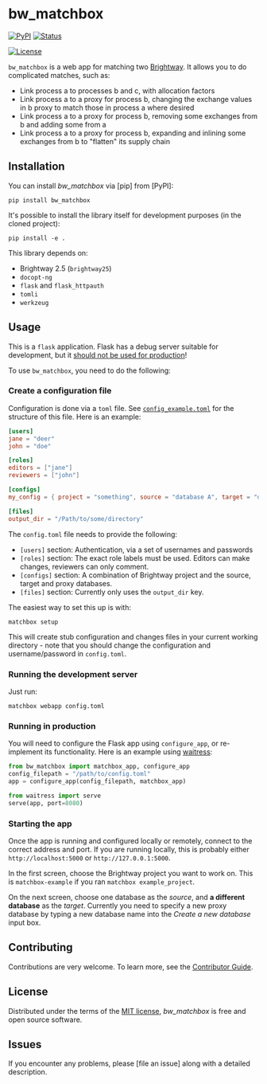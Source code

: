 # bw_matchbox

[![PyPI](https://img.shields.io/pypi/v/bw_matchbox.svg)][pypi status]
[![Status](https://img.shields.io/pypi/status/bw_matchbox.svg)][pypi status]
<!-- [![Python Version](https://img.shields.io/pypi/pyversions/bw_matchbox)][pypi status] -->
[![License](https://img.shields.io/pypi/l/bw_matchbox)][license]

<!-- [![Read the documentation at https://bw_matchbox.readthedocs.io/](https://img.shields.io/readthedocs/bw_matchbox/latest.svg?label=Read%20the%20Docs)][read the docs] -->
<!-- [![Tests](https://github.com/cauldron/bw_matchbox/workflows/Tests/badge.svg)][tests] -->
<!-- [![Codecov](https://codecov.io/gh/cauldron/bw_matchbox/branch/main/graph/badge.svg)][codecov] -->

<!-- [![pre-commit](https://img.shields.io/badge/pre--commit-enabled-brightgreen?logo=pre-commit&logoColor=white)][pre-commit] -->
<!-- [![Black](https://img.shields.io/badge/code%20style-black-000000.svg)][black] -->

[pypi status]: https://pypi.org/project/bw_matchbox/
[read the docs]: https://bw_matchbox.readthedocs.io/
[tests]: https://github.com/cauldron/bw_matchbox/actions?workflow=Tests
[codecov]: https://app.codecov.io/gh/cauldron/bw_matchbox
[pre-commit]: https://github.com/pre-commit/pre-commit
[black]: https://github.com/psf/black

`bw_matchbox` is a web app for matching two [Brightway](https://docs.brightway.dev/en/latest/). It allows you to do complicated matches, such as:

* Link process a to processes b and c, with allocation factors
* Link process a to a proxy for process b, changing the exchange values in b proxy to match those in process a where desired
* Link process a to a proxy for process b, removing some exchanges from b and adding some from a
* Link process a to a proxy for process b, expanding and inlining some exchanges from b to "flatten" its supply chain

## Installation

You can install _bw_matchbox_ via [pip] from [PyPI]:

```console
pip install bw_matchbox
```

It's possible to install the library itself for development purposes (in the cloned project):

```console
pip install -e .
```

This library depends on:

* Brightway 2.5 (`brightway25`)
* `docopt-ng`
* `flask` and `flask_httpauth`
* `tomli`
* `werkzeug`

## Usage

This is a `flask` application. Flask has a debug server suitable for development, but it [should not be used for production](https://flask.palletsprojects.com/en/2.3.x/deploying/)!

To use `bw_matchbox`, you need to do the following:

### Create a configuration file

Configuration is done via a `toml` file. See [`config_example.toml`](https://github.com/cauldron/bw_matchbox/blob/main/config_example.toml) for the structure of this file. Here is an example:

```toml
[users]
jane = "deer"
john = "doe"

[roles]
editors = ["jane"]
reviewers = ["john"]

[configs]
my_config = { project = "something", source = "database A", target = "database B", proxy = "database C"}

[files]
output_dir = "/Path/to/some/directory"
```

The `config.toml` file needs to provide the following:

* `[users]` section: Authentication, via a set of usernames and passwords
* `[roles]` section: The exact role labels must be used. Editors can make changes, reviewers can only comment.
* `[configs]` section: A combination of Brightway project and the source, target and proxy databases.
* `[files]` section: Currently only uses the `output_dir` key.

The easiest way to set this up is with:

```console
matchbox setup
```

This will create stub configuration and changes files in your current working directory - note that you should change the configuration and username/password in `config.toml`.

### Running the development server

Just run:

```console
matchbox webapp config.toml
```

### Running in production

You will need to configure the Flask app using `configure_app`, or re-implement its functionality. Here is an example using [waitress](https://docs.pylonsproject.org/projects/waitress/en/stable/index.html):

```python
from bw_matchbox import matchbox_app, configure_app
config_filepath = "/path/to/config.toml"
app = configure_app(config_filepath, matchbox_app)

from waitress import serve
serve(app, port=8080)
```

### Starting the app

Once the app is running and configured locally or remotely, connect to the correct address and port. If you are running locally, this is probably either `http://localhost:5000` or `http://127.0.0.1:5000`.

In the first screen, choose the Brightway project you want to work on. This is `matchbox-example` if you ran `matchbox example_project`.

On the next screen, choose one database as the *source*, and **a different database** as the *target*. Currently you need to specify a new proxy database by typing a new database name into the *Create a new database* input box.

## Contributing

Contributions are very welcome.
To learn more, see the [Contributor Guide].

## License

Distributed under the terms of the [MIT license][license],
_bw_matchbox_ is free and open source software.

## Issues

If you encounter any problems,
please [file an issue] along with a detailed description.


<!-- github-only -->

[command-line reference]: https://bw_matchbox.readthedocs.io/en/latest/usage.html
[license]: https://github.com/cauldron/bw_matchbox/blob/main/LICENSE
[contributor guide]: https://github.com/cauldron/bw_matchbox/blob/main/CONTRIBUTING.md
